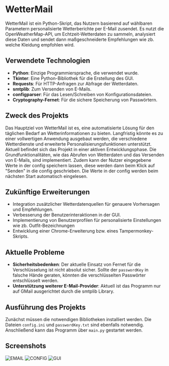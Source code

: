 # WetterMail

WetterMail ist ein Python-Skript, das Nutzern basierend auf wählbaren Parametern personalisierte Wetterberichte per E-Mail zusendet. Es nutzt die OpenWeatherMap-API, um Echtzeit-Wetterdaten zu sammeln, analysiert diese Daten und sendet dann maßgeschneiderte Empfehlungen wie zb. welche Kleidung empfohlen wird.




## Verwendete Technologien

- **Python**: Einzige Programmiersprache, die verwendet wurde.
- **Tkinter**: Eine Python-Bibliothek für die Erstellung des GUI.
- **Requests**: Für HTTP-Anfragen zur Abfrage der Wetterdaten.
- **smtplib**: Zum Versenden von E-Mails.
- **configparser**: Für das Lesen/Schreiben von Konfigurationsdateien.
- **Cryptography-Fernet**: Für die sichere Speicherung von Passwörtern.




## Zweck des Projekts

Das Hauptziel von WetterMail ist es, eine automatisierte Lösung für den täglichen Bedarf an Wetterinformationen zu bieten. Langfristig könnte es zu einer vollwertigen Anwendung ausgebaut werden, die verschiedene Wetterdienste und erweiterte Personalisierungsfunktionen unterstützt. Aktuell befindet sich das Projekt in einer aktiven Entwicklungsphase. Die Grundfunktionalitäten, wie das Abrufen von Wetterdaten und das Versenden von E-Mails, sind implementiert. Zudem kann der Nutzer eingegebene Werte in der config speichern lassen, diese werden dann beim Klick auf "Senden" in die config geschrieben. Die Werte in der config werden beim nächsten Start automatisch eingelesen.  




## Zukünftige Erweiterungen

- Integration zusätzlicher Wetterdatenquellen für genauere Vorhersagen und Empfehlungen.
- Verbesserung der Benutzerinteraktionen in der GUI.
- Implementierung von Benutzerprofilen für personalisierte Einstellungen wie zb. Outfit-Bezeichnungen
- Entwicklung einer Chrome-Erweiterung bzw. eines Tampermonkey-Skripts.




## Aktuelle Probleme

- **Sicherheitsbedenken**: Der aktuelle Einsatz von Fernet für die Verschlüsselung ist nicht absolut sicher. Sollte der `passwordKey` in falsche Hände geraten, könnten die verschlüsselten Passwörter entschlüsselt werden.
- **Unterstützung weiterer E-Mail-Provider**: Aktuell ist das Programm nur auf GMail ausgerichtet durch die smtplib Library.




## Ausführung des Projekts

Zunächst müssen die notwendigen Bibliotheken installiert werden. Die Dateien `config.ini` und `passwordKey.txt` sind ebenfalls notwendig. Anschließend kann das Programm über `main.py` gestartet werden.



## Screenshots 
![EMAIL](https://github.com/MuhammetGuducu/wettermail/assets/84397069/a2f6554f-f4d9-43ae-ac6f-da113c3b6460)
![CONFIG](https://github.com/MuhammetGuducu/wettermail/assets/84397069/2eb53a12-1594-4a54-8319-30cfe8a18c46)
![GUI](https://github.com/MuhammetGuducu/wettermail/assets/84397069/cb412b6b-c60b-436c-be86-5dcb06cb0adf)
